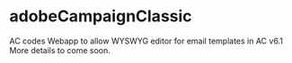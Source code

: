 # adobeCampaignClassic
AC codes
Webapp to allow WYSWYG editor for email templates in AC v6.1
More details to come soon.
